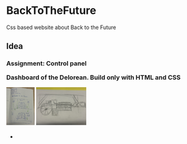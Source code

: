 # BackToTheFuture

 <p>Css based website about Back to the Future<p>

 <h2> Idea </h2>
 <h3>Assignment: Control panel</3>
 <p>Dashboard of the Delorean. Build only with HTML and CSS</p>
 <img src="./readme-img/schets1.jpeg" height="100px">
<img src="./readme-img/schets2.jpeg" height="100px">
 <ul>
 <li>
 </li>

 </ul>
